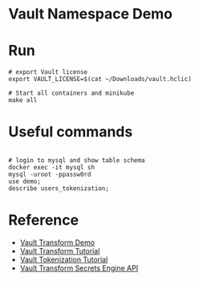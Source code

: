 # Vault Namespace Demo

# Run

```shell
# export Vault license
export VAULT_LICENSE=$(cat ~/Downloads/vault.hclic)     

# Start all containers and minikube
make all
```

# Useful commands
```shell

# login to mysql and show table schema
docker exec -it mysql sh
mysql -uroot -ppassw0rd
use demo;
describe users_tokenization;

```

# Reference
- [Vault Transform Demo](https://github.com/tkaburagi/vault-transformation-demo/tree/master)
- [Vault Transform Tutorial](https://developer.hashicorp.com/vault/tutorials/adp/transform)
- [Vault Tokenization Tutorial](https://developer.hashicorp.com/vault/tutorials/adp/tokenization)
- [Vault Transform Secrets Engine API](https://developer.hashicorp.com/vault/api-docs/secret/transform#transform-secrets-engine-api)